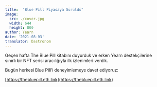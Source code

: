 ```yaml
---
title:  "Blue Pill Piyasaya Sürüldü"
image:
  src: ./cover.jpg
  width: 644
  height: 800
author: Yearn
date: '2021-08-03'
translator: Dastronom
---
```


Geçen hafta The Blue Pill kitabını duyurduk ve erken Yearn destekçilerine sınırlı bir NFT serisi aracılığıyla ilk izlenimleri verdik.

Bugün herkesi Blue Pill'i deneyimlemeye davet ediyoruz:

[https://thebluepill.eth.link](https://thebluepill.eth.link)
